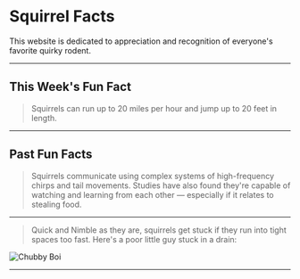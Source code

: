 # Squirrel Facts

This website is dedicated to appreciation and recognition of everyone's favorite quirky rodent.

---

## This Week's Fun Fact
>Squirrels can run up to 20 miles per hour and jump up to 20 feet in length.

---

## Past Fun Facts
>Squirrels communicate using complex systems of high-frequency chirps and tail movements. Studies have also found they're capable of watching and learning from each other — especially if it relates to stealing food.

---

>Quick and Nimble as they are, squirrels get stuck if they run into tight spaces too fast. Here's a poor little guy stuck in a drain:

![Chubby Boi](https://thumbs-prod.si-cdn.com/0B5RM_sGawWVuv5LI4n1b9Pz7Sw=/800x600/filters:no_upscale()/https://public-media.si-cdn.com/filer/98/67/9867546f-6808-438d-970e-a6720c0c18e4/manhole_rat.jpg)

---
